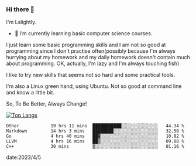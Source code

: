 ### Hi there 👋

I'm Lslightly.

- 🌱 I’m currently learning basic computer science courses.

I just learn some basic programming skills and I am not so good at programming since I don't practise often(possibly because I'm always hurrying about my homework and my daily homework doesn't contain much about programming. OK, actually, I'm lazy and I'm always touching fish)

I like to try new skills that seems not so hard and some practical tools.

I'm also a Linux green hand, using Ubuntu. Not so good at command line and know a little bit.

So, To Be Better, Always Change!

[![Top Langs](https://github-readme-stats.vercel.app/api/top-langs/?username=Lslightly&layout=compact)](https://github.com/anuraghazra/github-readme-stats)

<!--START_SECTION:waka-->

```text
Other            19 hrs 11 mins  ███████████░░░░░░░░░░░░░░   44.34 %
Markdown         14 hrs 3 mins   ████████░░░░░░░░░░░░░░░░░   32.50 %
Go               4 hrs 40 mins   ██▓░░░░░░░░░░░░░░░░░░░░░░   10.82 %
LLVM             4 hrs 16 mins   ██▒░░░░░░░░░░░░░░░░░░░░░░   09.88 %
C++              30 mins         ▒░░░░░░░░░░░░░░░░░░░░░░░░   01.16 %
```

<!--END_SECTION:waka-->

date:2023/4/5

